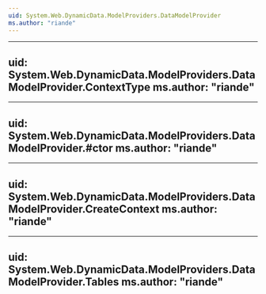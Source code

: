 ```yaml
---
uid: System.Web.DynamicData.ModelProviders.DataModelProvider
ms.author: "riande"
---
```


---
uid: System.Web.DynamicData.ModelProviders.DataModelProvider.ContextType
ms.author: "riande"
---

---
uid: System.Web.DynamicData.ModelProviders.DataModelProvider.#ctor
ms.author: "riande"
---

---
uid: System.Web.DynamicData.ModelProviders.DataModelProvider.CreateContext
ms.author: "riande"
---

---
uid: System.Web.DynamicData.ModelProviders.DataModelProvider.Tables
ms.author: "riande"
---
